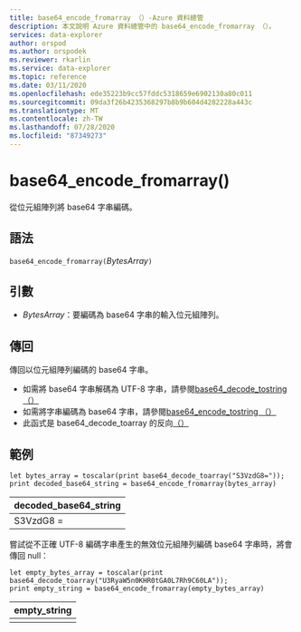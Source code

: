 ```yaml
---
title: base64_encode_fromarray （）-Azure 資料總管
description: 本文說明 Azure 資料總管中的 base64_encode_fromarray （）。
services: data-explorer
author: orspod
ms.author: orspodek
ms.reviewer: rkarlin
ms.service: data-explorer
ms.topic: reference
ms.date: 03/11/2020
ms.openlocfilehash: ede35223b9cc57fddc5318659e6902130a80c011
ms.sourcegitcommit: 09da3f26b4235368297b8b9b604d4282228a443c
ms.translationtype: MT
ms.contentlocale: zh-TW
ms.lasthandoff: 07/28/2020
ms.locfileid: "87349273"
---
```

# <a name="base64_encode_fromarray"></a>base64_encode_fromarray()

從位元組陣列將 base64 字串編碼。

## <a name="syntax"></a>語法

`base64_encode_fromarray(`*BytesArray*`)`

## <a name="arguments"></a>引數

* *BytesArray*：要編碼為 base64 字串的輸入位元組陣列。

## <a name="returns"></a>傳回

傳回以位元組陣列編碼的 base64 字串。

* 如需將 base64 字串解碼為 UTF-8 字串，請參閱[base64_decode_tostring （）](base64_decode_tostringfunction.md)
* 如需將字串編碼為 base64 字串，請參閱[base64_encode_tostring （）](base64_encode_tostringfunction.md)
* 此函式是 base64_decode_toarray 的反向[（）](base64_decode_toarrayfunction.md)

## <a name="example"></a>範例

<!-- csl: https://help.kusto.windows.net/Samples -->
```kusto
let bytes_array = toscalar(print base64_decode_toarray("S3VzdG8="));
print decoded_base64_string = base64_encode_fromarray(bytes_array)
```

|decoded_base64_string|
|---|
|S3VzdG8 =|


嘗試從不正確 UTF-8 編碼字串產生的無效位元組陣列編碼 base64 字串時，將會傳回 null：

<!-- csl: https://help.kusto.windows.net/Samples -->
```kusto
let empty_bytes_array = toscalar(print base64_decode_toarray("U3RyaW5n0KHR0tGA0L7Rh9C60LA"));
print empty_string = base64_encode_fromarray(empty_bytes_array)
```

|empty_string|
|---|
||
